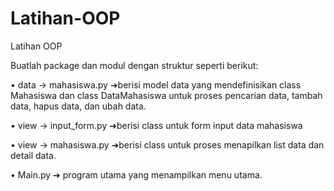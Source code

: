 # Latihan-OOP

Latihan OOP

Buatlah package dan modul dengan struktur seperti berikut:

• data -> mahasiswa.py ➔berisi model data yang mendefinisikan class Mahasiswa dan class DataMahasiswa untuk proses pencarian data, tambah data, hapus data, dan ubah data.

• view -> input_form.py ➔berisi class untuk form input data mahasiswa

• view -> mahasiswa.py ➔berisi class untuk proses menapilkan list data dan detail data.

• Main.py ➔ program utama yang menampilkan menu utama.

